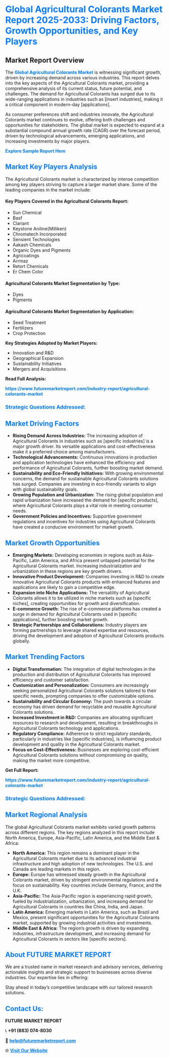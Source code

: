 <h1 style="color: #007BFF;">Global Agricultural Colorants Market Report 2025-2033: Driving Factors, Growth Opportunities, and Key Players</h1>

<section id="overview">
<h2>Market Report Overview</h2>
<p>The <a href="https://www.futuremarketreport.com/industry-report/agricultural-colorants-market" style="color: #007BFF; text-decoration: none;"><strong>Global Agricultural Colorants Market</strong></a> is witnessing significant growth, driven by increasing demand across various industries. This report delves into the key aspects of the Agricultural Colorants market, providing a comprehensive analysis of its current status, future potential, and challenges. The demand for Agricultural Colorants has surged due to its wide-ranging applications in industries such as [insert industries], making it a critical component in modern-day [applications].</p>
<p>As consumer preferences shift and industries innovate, the Agricultural Colorants market continues to evolve, offering both challenges and opportunities for stakeholders. The global market is expected to expand at a substantial compound annual growth rate (CAGR) over the forecast period, driven by technological advancements, emerging applications, and increasing investments by major players.</p>
</section>

<section id="overview">
<p><a href="https://www.futuremarketreport.com/request-sample/reportId=30349" style="color: #007BFF; text-decoration: none;"><strong>Explore Sample Report Here</strong></a></p>
</section>

<section id="key-players">
<h2 style="color: #007BFF;">Market Key Players Analysis</h2>
<p>The Agricultural Colorants market is characterized by intense competition among key players striving to capture a larger market share. Some of the leading companies in the market include:</p>
<h4>Key Players Covered in the Agricultural Colorants Report:</h4>
<ul><li>Sun Chemical</li><li>Basf</li><li>Clariant</li><li>Keystone Aniline(Milliken)</li><li>Chromatech Incorporated</li><li>Sensient Technologies</li><li>Aakash Chemicals</li><li>Organic Dyes and Pigments</li><li>Agricoatings</li><li>Arrmaz</li><li>Retort Chemicals</li><li>Er Chem Color</li></ul>
<h4>Agricultural Colorants Market Segmentation by Type:</h4>
<ul><li>Dyes</li><li>Pigments</li></ul>

<h4>Agricultural Colorants Market Segmentation by Application:</h4>
<ul><li>Seed Treatment</li><li>Fertilizers</li><li>Crop Protection</li></ul>
<p><strong>Key Strategies Adopted by Market Players:</strong></p>
<ul>
<li>Innovation and R&D</li>
<li>Geographical Expansion</li>
<li>Sustainability Initiatives</li>
<li>Mergers and Acquisitions</li>
</ul>
</section>

<section>
<p><strong>Read Full Analysis: </strong></p><a href="https://www.futuremarketreport.com/industry-report/agricultural-colorants-market" style="color: #007BFF; text-decoration: none;"><strong>https://www.futuremarketreport.com/industry-report/agricultural-colorants-market</strong></a>
<h3 style="color: #007BFF;">Strategic Questions Addressed:</h3>
</section>

<section id="driving-factors">
<h2 style="color: #007BFF;">Market Driving Factors</h2>
<ul>
<li><strong>Rising Demand Across Industries:</strong> The increasing adoption of Agricultural Colorants in industries such as [specific industries] is a major growth driver. Its versatile applications and cost-effectiveness make it a preferred choice among manufacturers.</li>
<li><strong>Technological Advancements:</strong> Continuous innovations in production and application technologies have enhanced the efficiency and performance of Agricultural Colorants, further boosting market demand.</li>
<li><strong>Sustainability and Eco-Friendly Initiatives:</strong> With growing environmental concerns, the demand for sustainable Agricultural Colorants solutions has surged. Companies are investing in eco-friendly variants to align with global sustainability goals.</li>
<li><strong>Growing Population and Urbanization:</strong> The rising global population and rapid urbanization have increased the demand for [specific products], where Agricultural Colorants plays a vital role in meeting consumer needs.</li>
<li><strong>Government Policies and Incentives:</strong> Supportive government regulations and incentives for industries using Agricultural Colorants have created a conducive environment for market growth.</li>
</ul>
</section>

<section id="growth-opportunities">
<h2 style="color: #007BFF;">Market Growth Opportunities</h2>
<ul>
<li><strong>Emerging Markets:</strong> Developing economies in regions such as Asia-Pacific, Latin America, and Africa present untapped potential for the Agricultural Colorants market. Increasing industrialization and urbanization in these regions are key growth drivers.</li>
<li><strong>Innovative Product Development:</strong> Companies investing in R&D to create innovative Agricultural Colorants products with enhanced features and applications are likely to gain a competitive edge.</li>
<li><strong>Expansion into Niche Applications:</strong> The versatility of Agricultural Colorants allows it to be utilized in niche markets such as [specific niches], creating opportunities for growth and diversification.</li>
<li><strong>E-commerce Growth:</strong> The rise of e-commerce platforms has created a surge in demand for Agricultural Colorants used in [specific applications], further boosting market growth.</li>
<li><strong>Strategic Partnerships and Collaborations:</strong> Industry players are forming partnerships to leverage shared expertise and resources, driving the development and adoption of Agricultural Colorants products globally.</li>
</ul>
</section>

<section id="trending-factors">
<h2 style="color: #007BFF;">Market Trending Factors</h2>
<ul>
<li><strong>Digital Transformation:</strong> The integration of digital technologies in the production and distribution of Agricultural Colorants has improved efficiency and customer satisfaction.</li>
<li><strong>Customization and Personalization:</strong> Consumers are increasingly seeking personalized Agricultural Colorants solutions tailored to their specific needs, prompting companies to offer customizable options.</li>
<li><strong>Sustainability and Circular Economy:</strong> The push towards a circular economy has driven demand for recyclable and reusable Agricultural Colorants solutions.</li>
<li><strong>Increased Investment in R&D:</strong> Companies are allocating significant resources to research and development, resulting in breakthroughs in Agricultural Colorants technology and applications.</li>
<li><strong>Regulatory Compliance:</strong> Adherence to strict regulatory standards, particularly in industries like [specific industries], is influencing product development and quality in the Agricultural Colorants market.</li>
<li><strong>Focus on Cost-Effectiveness:</strong> Businesses are exploring cost-efficient Agricultural Colorants solutions without compromising on quality, making the market more competitive.</li>
</ul>
</section>

<section>
<p><strong>Get Full Report: </strong></p><a href="https://www.futuremarketreport.com/industry-report/agricultural-colorants-market" style="color: #007BFF; text-decoration: none;"><strong>https://www.futuremarketreport.com/industry-report/agricultural-colorants-market</strong></a>
<h3 style="color: #007BFF;">Strategic Questions Addressed:</h3>
</section>


<section id="regional-analysis">
<h2 style="color: #007BFF;">Market Regional Analysis</h2>
<p>The global Agricultural Colorants market exhibits varied growth patterns across different regions. The key regions analyzed in this report include North America, Europe, Asia-Pacific, Latin America, and the Middle East & Africa:</p>
<ul>
<li><strong>North America:</strong> This region remains a dominant player in the Agricultural Colorants market due to its advanced industrial infrastructure and high adoption of new technologies. The U.S. and Canada are leading markets in this region.</li>
<li><strong>Europe:</strong> Europe has witnessed steady growth in the Agricultural Colorants market, driven by stringent environmental regulations and a focus on sustainability. Key countries include Germany, France, and the U.K.</li>
<li><strong>Asia-Pacific:</strong> The Asia-Pacific region is experiencing rapid growth, fueled by industrialization, urbanization, and increasing demand for Agricultural Colorants in countries like China, India, and Japan.</li>
<li><strong>Latin America:</strong> Emerging markets in Latin America, such as Brazil and Mexico, present significant opportunities for the Agricultural Colorants market, supported by growing industrial activities and investments.</li>
<li><strong>Middle East & Africa:</strong> The region’s growth is driven by expanding industries, infrastructure development, and increasing demand for Agricultural Colorants in sectors like [specific sectors].</li>
</ul>
</section>

<footer>
<h2 style="color: #007BFF;">About FUTURE MARKET REPORT</h2>
<p>We are a trusted name in market research and advisory services, delivering actionable insights and strategic support to businesses across diverse industries. Our expertise lies in offering:</p>

<p>Stay ahead in today’s competitive landscape with our tailored research solutions.</p>

<h2 style="color: #007BFF;">Contact Us:</h2>
<p><strong>FUTURE MARKET REPORT</strong></p>
<p>📞 <strong>+91 (883) 074-8030</strong></p>
<p>📧 <strong><a href="mailto:help@futuremarketreport.com" style="color: #007BFF;">help@futuremarketreport.com</a></strong></p>
<p>🌐 <strong><a href="https://www.futuremarketreport.com/" style="color: #007BFF;">Visit Our Website</a></strong></p>
</footer>